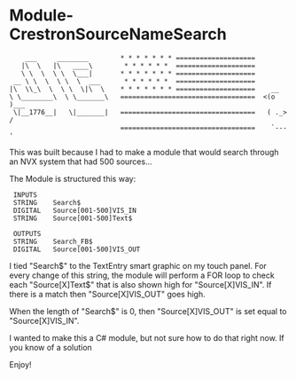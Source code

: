 # Module-CrestronSourceNameSearch


        ___     ________        * * * * * * * ====================
       |\  \   |\   ____\        * * * * * *  ====================
       \ \  \  \ \  \___|       * * * * * * * ====================
     __ \ \  \  \ \  \  ___      * * * * * *  ====================
    |\  \\_\  \  \ \  \|\  \    * * * * * * * ====================    __
    \ \________\  \ \_______\   ==================================  <(o )___
     \|__1776__|   \|_______|   ==================================   ( ._> /
                                ==================================    `---' 

This was built because I had to make a module that would search through an NVX system that had 500 sources...

The Module is structured this way:

     INPUTS
     STRING    Search$
     DIGITAL   Source[001-500]VIS_IN
     STRING    Source[001-500]Text$

     OUTPUTS
     STRING    Search_FB$
     DIGITAL   Source[001-500]VIS_OUT

I tied "Search$" to the TextEntry smart graphic on my touch panel. For every change of this string, the module
will perform a FOR loop to check each "Source[X]Text$" that is also shown high for "Source[X]VIS_IN". If there is a match
then "Source[X]VIS_OUT" goes high.

When the length of "Search$" is 0, then "Source[X]VIS_OUT" is set equal to "Source[X]VIS_IN".

I wanted to make this a C# module, but not sure how to do that right now. If you know of a solution

Enjoy!
